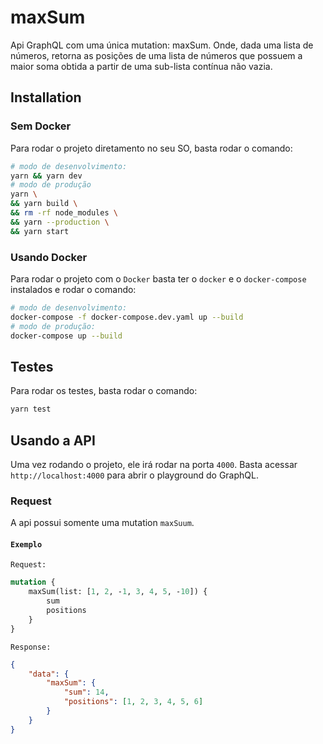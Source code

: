 # maxSum

Api GraphQL com uma única mutation: maxSum.
Onde, dada uma lista de números, retorna as posições de uma lista de
números que possuem a maior soma obtida a partir de uma sub-lista contínua não vazia.

## Installation

### Sem Docker

Para rodar o projeto diretamento no seu SO, basta rodar o comando:

```bash
# modo de desenvolvimento:
yarn && yarn dev
# modo de produção
yarn \
&& yarn build \
&& rm -rf node_modules \
&& yarn --production \
&& yarn start
```

### Usando Docker

Para rodar o projeto com o `Docker` basta ter o `docker` e o `docker-compose` instalados e rodar o comando:

```bash
# modo de desenvolvimento:
docker-compose -f docker-compose.dev.yaml up --build
# modo de produção:
docker-compose up --build
```

## Testes

Para rodar os testes, basta rodar o comando:

```bash
yarn test
```

## Usando a API

Uma vez rodando o projeto, ele irá rodar na porta `4000`. Basta acessar `http://localhost:4000` para abrir o playground do GraphQL.

### Request

A api possui somente uma mutation `maxSuum`.

#### `Exemplo`

`Request:`

```graphql
mutation {
	maxSum(list: [1, 2, -1, 3, 4, 5, -10]) {
		sum
		positions
	}
}
```

`Response:`

```json
{
	"data": {
		"maxSum": {
			"sum": 14,
			"positions": [1, 2, 3, 4, 5, 6]
		}
	}
}
```
